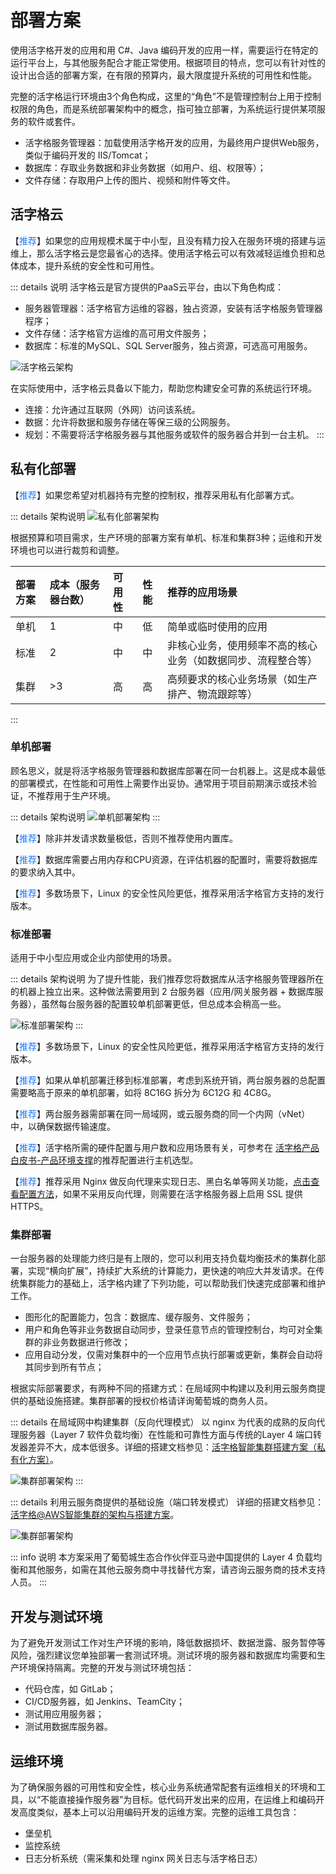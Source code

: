 # 部署方案

使用活字格开发的应用和用 C#、Java 编码开发的应用一样，需要运行在特定的运行平台上，与其他服务配合才能正常使用。根据项目的特点，您可以有针对性的设计出合适的部署方案，在有限的预算内，最大限度提升系统的可用性和性能。

完整的活字格运行环境由3个角色构成，这里的“角色”不是管理控制台上用于控制权限的角色，而是系统部署架构中的概念，指可独立部署，为系统运行提供某项服务的软件或套件。

- 活字格服务管理器：加载使用活字格开发的应用，为最终用户提供Web服务，类似于编码开发的 IIS/Tomcat；
- 数据库：存取业务数据和非业务数据（如用户、组、权限等）；
- 文件存储：存取用户上传的图片、视频和附件等文件。

## 活字格云

【<font color="#1677FF">推荐</font>】如果您的应用规模术属于中小型，且没有精力投入在服务环境的搭建与运维上，那么活字格云是您最省心的选择。使用活字格云可以有效减轻运维负担和总体成本，提升系统的安全性和可用性。

::: details 说明
活字格云是官方提供的PaaS云平台，由以下角色构成：
- 服务器管理器：活字格官方运维的容器，独占资源，安装有活字格服务管理器程序；
- 文件存储：活字格官方运维的高可用文件服务；
- 数据库：标准的MySQL、SQL Server服务，独占资源，可选高可用服务。

![活字格云架构](/standard/images/arch-deployment-cloud.png "活字格云架构")

在实际使用中，活字格云具备以下能力，帮助您构建安全可靠的系统运行环境。
- 连接：允许通过互联网（外网）访问该系统。
- 数据：允许将数据和服务存储在等保三级的公网服务。
- 规划：不需要将活字格服务器与其他服务或软件的服务器合并到一台主机。
:::

## 私有化部署

【<font color="#1677FF">推荐</font>】如果您希望对机器持有完整的控制权，推荐采用私有化部署方式。

::: details 架构说明
![私有化部署架构](/standard/images/arch-deployment-private.png "私有化部署架构")

根据预算和项目需求，生产环境的部署方案有单机、标准和集群3种；运维和开发环境也可以进行裁剪和调整。

| 部署方案 | 成本（服务器台数） | 可用性 | 性能 | 推荐的应用场景                        |
|:-----|:----------|:----|:---|:-------------------------------|
| 单机   | 1         | 中   | 低  | 简单或临时使用的应用                     |
| 标准   | 2         | 中   | 中  | 非核心业务，使用频率不高的核心业务（如数据同步、流程整合等） |
| 集群   | >3        | 高   | 高  | 高频要求的核心业务场景（如生产排产、物流跟踪等）       |
:::

### 单机部署

顾名思义，就是将活字格服务管理器和数据库部署在同一台机器上。这是成本最低的部署模式，在性能和可用性上需要作出妥协。通常用于项目前期演示或技术验证，不推荐用于生产环境。

::: details 架构说明
![单机部署架构](/standard/images/arch-deployment-single.png "单机部署架构")
:::

【<font color="#1677FF">推荐</font>】除非并发请求数量极低，否则不推荐使用内置库。

【<font color="#1677FF">推荐</font>】数据库需要占用内存和CPU资源，在评估机器的配置时，需要将数据库的要求纳入其中。

【<font color="#1677FF">推荐</font>】多数场景下，Linux 的安全性风险更低，推荐采用活字格官方支持的发行版本。

### 标准部署

适用于中小型应用或企业内部使用的场景。

::: details 架构说明
为了提升性能，我们推荐您将数据库从活字格服务管理器所在的机器上独立出来。这种做法需要用到 2 台服务器（应用/网关服务器 + 数据库服务器），虽然每台服务器的配置较单机部署更低，但总成本会稍高一些。

![标准部署架构](/standard/images/arch-deployment-standard.png "标准部署架构")
:::

【<font color="#1677FF">推荐</font>】多数场景下，Linux 的安全性风险更低，推荐采用活字格官方支持的发行版本。

【<font color="#1677FF">推荐</font>】如果从单机部署迁移到标准部署，考虑到系统开销，两台服务器的总配置需要略高于原来的单机部署，如将 8C16G 拆分为 6C12G 和 4C8G。

【<font color="#1677FF">推荐</font>】两台服务器需部署在同一局域网，或云服务商的同一个内网（vNet）中，以确保数据传输速度。

【<font color="#1677FF">推荐</font>】活字格所需的硬件配置与用户数和应用场景有关，可参考在 [活字格产品白皮书-产品环境支撑](https://cdn.grapecity.com.cn/website-resources/huozige/online/活字格低代码开发平台产品白皮书.pdf)的推荐配置进行主机选型。

【<font color="#1677FF">推荐</font>】推荐采用 Nginx 做反向代理来实现日志、黑白名单等网关功能，[点击查看配置方法](https://gcdn.grapecity.com.cn/showtopic-186662-1-1.html)，如果不采用反向代理，则需要在活字格服务器上启用 SSL 提供 HTTPS。

### 集群部署

一台服务器的处理能力终归是有上限的，您可以利用支持负载均衡技术的集群化部署，实现“横向扩展”，持续扩大系统的计算能力，更快速的响应大并发请求。在传统集群能力的基础上，活字格内建了下列功能，可以帮助我们快速完成部署和维护工作。

- 图形化的配置能力，包含：数据库、缓存服务、文件服务；
- 用户和角色等非业务数据自动同步，登录任意节点的管理控制台，均可对全集群的非业务数据进行修改；
- 应用自动分发，仅需对集群中的一个应用节点执行部署或更新，集群会自动将其同步到所有节点；

根据实际部署要求，有两种不同的搭建方式：在局域网中构建以及利用云服务商提供的基础设施搭建。集群部署的授权价格请详询葡萄城的商务人员。

::: details 在局域网中构建集群（反向代理模式）
以 nginx 为代表的成熟的反向代理服务器（Layer 7 软件负载均衡）在性能和可靠性方面与传统的Layer 4 端口转发器差异不大，成本低很多。详细的搭建文档参见：[活字格智能集群搭建方案（私有化方案）](https://gcdn.grapecity.com.cn/showtopic-152640-1-1.html)。

![集群部署架构](/standard/images/arch-deployment-cluster-1.png "集群部署架构")
:::

::: details 利用云服务商提供的基础设施（端口转发模式）
详细的搭建文档参见：[活字格@AWS智能集群的架构与搭建方案](https://gcdn.grapecity.com.cn/showtopic-152955-1-1.html)。

![集群部署架构](/standard/images/arch-deployment-cluster-2.png "集群部署架构")

::: info 说明
本方案采用了葡萄城生态合作伙伴亚马逊中国提供的 Layer 4 负载均衡和其他服务，如需在其他云服务商中寻找替代方案，请咨询云服务商的技术支持人员。
:::

## 开发与测试环境

为了避免开发测试工作对生产环境的影响，降低数据损坏、数据泄露、服务暂停等风险，强烈建议您单独部署一套测试环境。测试环境的服务器和数据库均需要和生产环境保持隔离。完整的开发与测试环境包括：

- 代码仓库，如 GitLab；
- CI/CD服务器，如 Jenkins、TeamCity；
- 测试用应用服务器；
- 测试用数据库服务器。

## 运维环境

为了确保服务器的可用性和安全性，核心业务系统通常配套有运维相关的环境和工具，以“不能直接操作服务器”为目标。低代码开发出来的应用，在运维上和编码开发高度类似，基本上可以沿用编码开发的运维方案。完整的运维工具包含：

- 堡垒机
- 监控系统
- 日志分析系统（需采集和处理 nginx 网关日志与活字格日志）